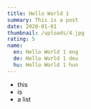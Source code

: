 ```yaml
---
title: Hello World 1
summary: This is a post
date: 2020-01-01
thumbnail: /uploads/4.jpg
rating: 5
name:
  en: Hello World 1 eng
  de: Hello World 1 deu
  hu: Hello World 1 hun
---
```


- this
- is
- a list
